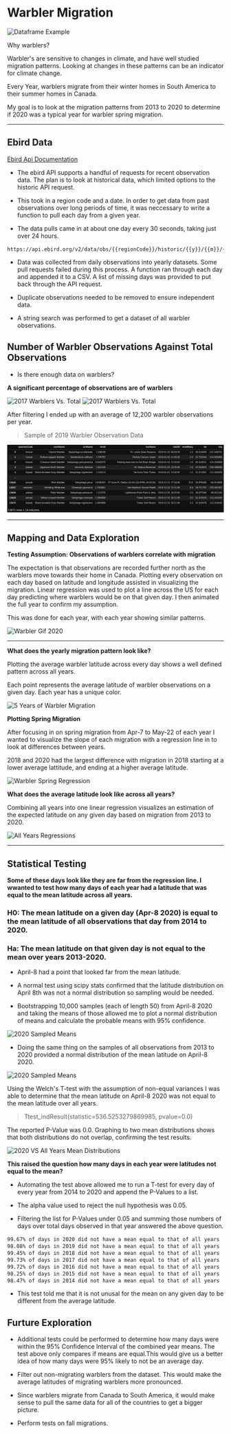 # Warbler Migration

![Dataframe Example](./images/warbler.gif)

Why warblers?

Warbler's are sensitive to changes in climate, and have well studied migration patterns. Looking at changes in these patterns can be an indicator for climate change.

Every Year, warblers migrate from their winter homes in South America to their summer homes in Canada. 

My goal is to look at the migration patterns from 2013 to 2020 to determine if 2020 was a typical year for warbler spring migration.
___________

## Ebird Data


[Ebird Api Documentation](https://documenter.getpostman.com/view/664302/S1ENwy59?version=latest)

* The ebird API supports a handful of requests for recent observation data. The plan is to look at historical data, which limited options to the historic API request. 

* This took in a region code and a date. In order to get data from past observations over long periods of time, it was neccessary to write a function to pull each day from a given year. 

* The data pulls came in at about one day every 30 seconds, taking just over 24 hours. 

```
https://api.ebird.org/v2/data/obs/{{regionCode}}/historic/{{y}}/{{m}}/{{d}}
```

* Data was collected from daily observations into yearly datasets. Some pull requests failed during this process. A function ran through each day and appended it to a CSV. A list of missing days was provided to put back through the API request. 

* Duplicate observations needed to be removed to ensure independent data.

* A string search was performed to get a dataset of all warbler observations.

## Number of Warbler Observations Against Total Observations

* Is there enough data on warblers?

**A significant percentage of observations are of warblers**

![2017 Warblers Vs. Total](./graphs/monthly_distribution/2017_warbler_observations.jpg)
![2017 Warblers Vs. Total](./graphs/monthly_distribution/2018_warbler_observations.jpg)

After filtering I ended up with an average of 12,200 warbler observations per year.

>Sample of 2019 Warbler Observation Data

![Dataframe Example](./images/obs_df)
____________________


## Mapping and Data Exploration


**Testing Assumption: Observations of warblers correlate with migration**

The expectation is that observations are recorded further north as the warblers move towards their home in Canada. Plotting every observation on each day based on latitude and longitude assisted in visualizing the migration. Linear regression was used to plot a line across the US for each day predicting where warblers would be on that given day. I then animated the full year to confirm my assumption.

This was done for each year, with each year showing similar patterns.

![Warbler Gif 2020](./graphs/2020_migration.gif)

_______________________________

**What does the yearly migration pattern look like?**

Plotting the average warbler latitude across every day shows a well defined pattern across all years. 

Each point represents the average latitude of warbler observations on a given day. Each year has a unique color.

![5 Years of Warbler Migration](./graphs/5_years_boxed.jpg)


**Plotting Spring Migration**

After focusing in on spring migration from Apr-7 to May-22 of each year I wanted to visualize the slope of each migration with a regression line in to look at differences between years. 

2018 and 2020 had the largest difference with migration in 2018 starting at a lower average lattitude, and ending at a higher average latitude.

![Warbler Spring Regression](./graphs/warbler_plots/spring_migrations_fit.jpg)

**What does the average latitude look like across all years?**

Combining all years into one linear regression visualizes an estimation of the expected latitude on any given day based on migration from 2013 to 2020.

![All Years Regressions](./graphs/warbler_plots/all_spring_migrations_fit.jpg)

__________________
## Statistical Testing

**Some of these days look like they are far from the regression line. I wwanted to test how many days of each year had a latitude that was equal to the mean latitude across all years.**

### H0: The mean latitude on a given day (Apr-8 2020) is equal to the mean latitude of all observations that day from 2014 to 2020.

### Ha: The mean latitude on that given day is not equal to the mean over years 2013-2020.

* April-8 had a point that looked far from the mean latitude. 

* A normal test using scipy stats confirmed that the latitude distribution on April 8th was not a normal distribution so sampling would be needed.

* Bootstrapping 10,000 samples (each of length 50) from April-8 2020 and taking the means of those allowed me to plot a normal distribution of means and calculate the probable means with 95% confidence.

![2020 Sampled Means](./graphs/warbler_plots//CLT_2020_8-Apr.jpg)

* Doing the same thing on the samples of all observations from 2013 to 2020 provided a normal distribution of the mean latitude on April-8 2020.

![2020 Sampled Means](./graphs/warbler_plots//CLT_all_years_8-Apr.jpg)

Using the Welch's T-test with the assumption of non-equal variances I was able to determine that the mean latitude on April-8 2020 was not equal to the mean latitude over all years. 

>Ttest_indResult(statistic=536.5253279869985, pvalue=0.0)

The reported P-Value was 0.0. Graphing to two mean distributions shows that both distributions do not overlap, confirming the test results.

![2020 VS All Years Mean Distributions](./graphs/warbler_plots//CLT_overlay.jpg)


**This raised the question how many days in each year were latitudes not equal to the mean?**

* Automating the test above allowed me to run a T-test for every day of every year from 2014 to 2020 and append the P-Values to a list. 

* The alpha value used to reject the null hypothesis was 0.05. 

* Filtering the list for P-Values under 0.05 and summing those numbers of days over total days observed in that year answered the above question.

```
99.67% of days in 2020 did not have a mean equal to that of all years
98.08% of days in 2019 did not have a mean equal to that of all years
99.45% of days in 2018 did not have a mean equal to that of all years
99.73% of days in 2017 did not have a mean equal to that of all years
99.72% of days in 2016 did not have a mean equal to that of all years
98.25% of days in 2015 did not have a mean equal to that of all years
98.47% of days in 2014 did not have a mean equal to that of all years
```

* This test told me that it is not unusal for the mean on any given day to be different from the average latitude. 


## Furture Exploration



* Additional tests could be performed to determine how many days were within the 95% Confidence Interval of the combined year means. The test above only compares if means are equal.This would give us a better idea of how many days were 95% likely to not be an average day.

* Filter out non-migrating warblers from the dataset. This would make the average latitudes of migrating warblers more pronounced.

* Since warblers migrate from Canada to South America, it would make sense to pull the same data for all of the countries to get a bigger picture.

* Perform tests on fall migrations.

